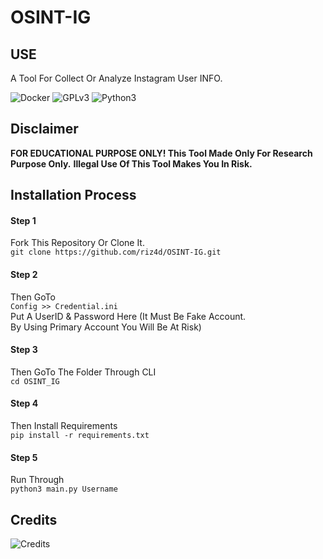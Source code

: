 # OSINT-IG
## USE

A Tool For Collect Or Analyze Instagram User INFO.

![Docker](https://img.shields.io/badge/Docker-Supported-blue)
![GPLv3](https://img.shields.io/badge/license-GPLv3-blue)
![Python3](https://img.shields.io/badge/language-Python3-red)

## Disclaimer

**FOR EDUCATIONAL PURPOSE ONLY! This Tool Made Only For Research Purpose Only.**
**Illegal Use Of This Tool Makes You In Risk.**

## Installation Process

#### Step 1
Fork This Repository Or Clone It.<br>
         `git clone https://github.com/riz4d/OSINT-IG.git`
         
#### Step 2
Then GoTo <br>`Config >> Credential.ini`<br>
Put A UserID & Password Here (It Must Be Fake Account.<br>By Using Primary Account You Will Be At Risk)

#### Step 3

Then GoTo The Folder Through CLI<br>
`cd OSINT_IG`

#### Step 4

Then Install Requirements <br>
`pip install -r requirements.txt`

#### Step 5

Run Through<br>
`python3 main.py Username`

## Credits

![Credits](https://contributors-img.web.app/image?repo=riz4d/OSINT-IG)
